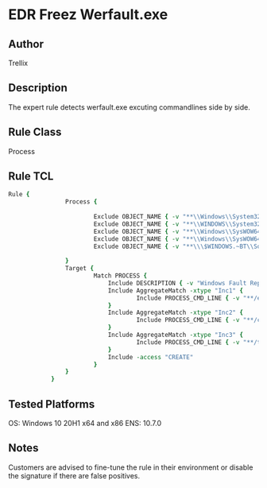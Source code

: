 # EDR Freez Werfault.exe

## Author
Trellix

## Description
The expert rule detects werfault.exe excuting commandlines side by side.

## Rule Class 
Process

## Rule TCL
```tcl
Rule {
				Process {
						
						Exclude OBJECT_NAME { -v "**\\Windows\\System32\\wermgr.exe" }
						Exclude OBJECT_NAME { -v "**\\WINDOWS\\System32\\svchost.exe" }
						Exclude OBJECT_NAME { -v "**\\Windows\\SysWOW64\\wermgr.exe" }
						Exclude OBJECT_NAME { -v "**\\Windows\\SysWOW64\\svchost.exe" }
						Exclude OBJECT_NAME { -v "**\\\$WINDOWS.~BT\\Sources\\mighost.exe" }
						
				}
				Target {
						Match PROCESS {
							Include DESCRIPTION { -v "Windows Fault Reporting" }
							Include AggregateMatch -xtype "Inc1" {
									Include PROCESS_CMD_LINE { -v "**/encfile**" }
							}
							Include AggregateMatch -xtype "Inc2" {
									Include PROCESS_CMD_LINE { -v "**/cancel**" }
							}
							Include AggregateMatch -xtype "Inc3" {
									Include PROCESS_CMD_LINE { -v "**/type**" }
							}
							Include -access "CREATE"
						}
				}
			}
```

## Tested Platforms
OS: Windows 10 20H1 x64 and x86
ENS: 10.7.0

## Notes
Customers are advised to fine-tune the rule in their environment or disable the signature if there are false positives.
